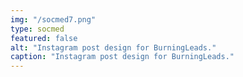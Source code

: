 ```yaml
---
img: "/socmed7.png"
type: socmed
featured: false
alt: "Instagram post design for BurningLeads."
caption: "Instagram post design for BurningLeads."
---
```

